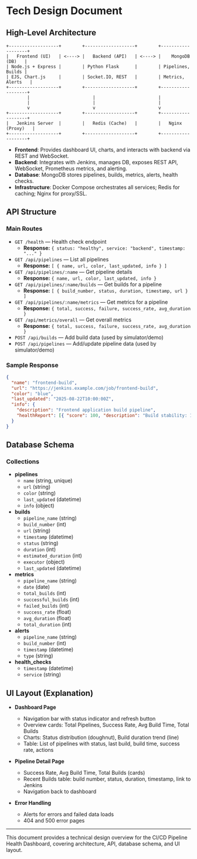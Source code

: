 # Tech Design Document

## High-Level Architecture

```
+-------------------+        +-------------------+        +-------------------+
|   Frontend (UI)   | <----> |   Backend (API)   | <----> |    MongoDB (DB)   |
| Node.js + Express |        | Python Flask      |        | Pipelines, Builds |
| EJS, Chart.js     |        | Socket.IO, REST   |        | Metrics, Alerts   |
+-------------------+        +-------------------+        +-------------------+
        |                        |                        |
        |                        |                        |
        v                        v                        v
+-------------------+        +-------------------+        +-------------------+
|   Jenkins Server  |        |   Redis (Cache)   |        |   Nginx (Proxy)   |
+-------------------+        +-------------------+        +-------------------+
```
- **Frontend**: Provides dashboard UI, charts, and interacts with backend via REST and WebSocket.
- **Backend**: Integrates with Jenkins, manages DB, exposes REST API, WebSocket, Prometheus metrics, and alerting.
- **Database**: MongoDB stores pipelines, builds, metrics, alerts, health checks.
- **Infrastructure**: Docker Compose orchestrates all services; Redis for caching; Nginx for proxy/SSL.

## API Structure

### Main Routes
- `GET /health` — Health check endpoint
  - **Response:** `{ status: "healthy", service: "backend", timestamp: "..." }`
- `GET /api/pipelines` — List all pipelines
  - **Response:** `[ { name, url, color, last_updated, info } ]`
- `GET /api/pipelines/:name` — Get pipeline details
  - **Response:** `{ name, url, color, last_updated, info }`
- `GET /api/pipelines/:name/builds` — Get builds for a pipeline
  - **Response:** `[ { build_number, status, duration, timestamp, url } ]`
- `GET /api/pipelines/:name/metrics` — Get metrics for a pipeline
  - **Response:** `{ total, success, failure, success_rate, avg_duration }`
- `GET /api/metrics/overall` — Get overall metrics
  - **Response:** `{ total, success, failure, success_rate, avg_duration }`
- `POST /api/builds` — Add build data (used by simulator/demo)
- `POST /api/pipelines` — Add/update pipeline data (used by simulator/demo)

### Sample Response
```json
{
  "name": "frontend-build",
  "url": "https://jenkins.example.com/job/frontend-build",
  "color": "blue",
  "last_updated": "2025-08-22T10:00:00Z",
  "info": {
    "description": "Frontend application build pipeline",
    "healthReport": [{ "score": 100, "description": "Build stability: 100%" }]
  }
}
```

## Database Schema

### Collections
- **pipelines**
  - `name` (string, unique)
  - `url` (string)
  - `color` (string)
  - `last_updated` (datetime)
  - `info` (object)
- **builds**
  - `pipeline_name` (string)
  - `build_number` (int)
  - `url` (string)
  - `timestamp` (datetime)
  - `status` (string)
  - `duration` (int)
  - `estimated_duration` (int)
  - `executor` (object)
  - `last_updated` (datetime)
- **metrics**
  - `pipeline_name` (string)
  - `date` (date)
  - `total_builds` (int)
  - `successful_builds` (int)
  - `failed_builds` (int)
  - `success_rate` (float)
  - `avg_duration` (float)
  - `total_duration` (int)
- **alerts**
  - `pipeline_name` (string)
  - `build_number` (int)
  - `timestamp` (datetime)
  - `type` (string)
- **health_checks**
  - `timestamp` (datetime)
  - `service` (string)

## UI Layout (Explanation)

- **Dashboard Page**
  - Navigation bar with status indicator and refresh button
  - Overview cards: Total Pipelines, Success Rate, Avg Build Time, Total Builds
  - Charts: Status distribution (doughnut), Build duration trend (line)
  - Table: List of pipelines with status, last build, build time, success rate, actions

- **Pipeline Detail Page**
  - Success Rate, Avg Build Time, Total Builds (cards)
  - Recent Builds table: build number, status, duration, timestamp, link to Jenkins
  - Navigation back to dashboard

- **Error Handling**
  - Alerts for errors and failed data loads
  - 404 and 500 error pages

---

This document provides a technical design overview for the CI/CD Pipeline Health Dashboard, covering architecture, API, database schema, and UI layout.
